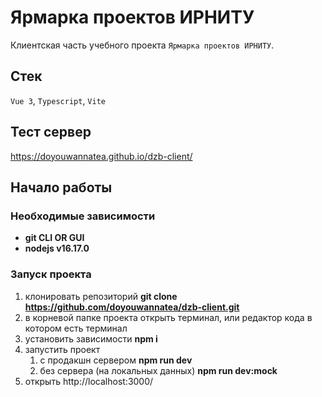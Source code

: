 # Ярмарка проектов ИРНИТУ

Клиентская часть учебного проекта `Ярмарка проектов ИРНИТУ`.

## Стек

`Vue 3`, `Typescript`, `Vite`

## Тест сервер

<https://doyouwannatea.github.io/dzb-client/>

## Начало работы

### Необходимые зависимости

- **git CLI OR GUI**
- **nodejs v16.17.0**

### Запуск проекта

1. клонировать репозиторий **git clone https://github.com/doyouwannatea/dzb-client.git**
2. в корневой папке проекта открыть терминал, или редактор кода в котором есть терминал
3. установить зависимости **npm i**
4. запустить проект
   1. с продакшн сервером **npm run dev**
   2. без сервера (на локальных данных) **npm run dev:mock**
5. открыть http://localhost:3000/
